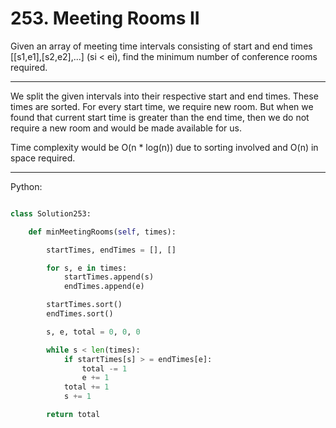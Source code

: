 # 253. Meeting Rooms II

Given an array of meeting time intervals consisting of start and end times
[[s1,e1],[s2,e2],...] (si < ei), find the minimum number of conference rooms
required.

---

We split the given intervals into their respective start and end times. These
times are sorted. For every start time, we require new room. But when we found
that current start time is greater than the end time, then we do not require
a new room and would be made available for us.

Time complexity would be O(n * log(n)) due to sorting involved and O(n) in
space required.

---

Python:

```python

class Solution253:

    def minMeetingRooms(self, times):

        startTimes, endTimes = [], []

        for s, e in times:
            startTimes.append(s)
            endTimes.append(e)

        startTimes.sort()
        endTimes.sort()

        s, e, total = 0, 0, 0

        while s < len(times):
            if startTimes[s] > = endTimes[e]:
                total -= 1
                e += 1
            total += 1
            s += 1

        return total
```
